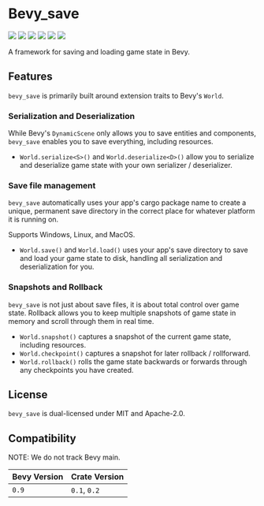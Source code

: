 # Bevy_save
[![][img_bevy]][bevy] [![][img_version]][crates] [![][img_doc]][doc] [![][img_license]][license] [![][img_tracking]][tracking] [![][img_downloads]][crates]

A framework for saving and loading game state in Bevy.

## Features

`bevy_save` is primarily built around extension traits to Bevy's `World`.

### Serialization and Deserialization

While Bevy's `DynamicScene` only allows you to save entities and components, `bevy_save` enables you to save everything, including resources.

- `World.serialize<S>()` and `World.deserialize<D>()` allow you to serialize and deserialize game state with your own serializer / deserializer.

### Save file management

`bevy_save` automatically uses your app's cargo package name to create a unique, permanent save directory in the correct place for whatever platform it is running on.

Supports Windows, Linux, and MacOS.

- `World.save()` and `World.load()` uses your app's save directory to save and load your game state to disk, handling all serialization and deserialization for you.

### Snapshots and Rollback

`bevy_save` is not just about save files, it is about total control over game state. Rollback allows you to keep multiple snapshots of game state in memory and scroll through them in real time.

- `World.snapshot()` captures a snapshot of the current game state, including resources.
- `World.checkpoint()` captures a snapshot for later rollback / rollforward.
- `World.rollback()` rolls the game state backwards or forwards through any checkpoints you have created.

## License

`bevy_save` is dual-licensed under MIT and Apache-2.0.

## Compatibility

NOTE: We do not track Bevy main.

|Bevy Version|Crate Version          |
|------------|-----------------------|
|`0.9`       |`0.1`, `0.2`           |

[img_bevy]: https://img.shields.io/badge/Bevy-0.9-blue
[img_version]: https://img.shields.io/crates/v/bevy_save.svg
[img_doc]: https://docs.rs/bevy_save/badge.svg
[img_license]: https://img.shields.io/badge/license-MIT%2FApache-blue.svg
[img_downloads]:https://img.shields.io/crates/d/bevy_save.svg
[img_tracking]: https://img.shields.io/badge/Bevy%20tracking-released%20version-lightblue

[bevy]: https://crates.io/crates/bevy/0.9.1
[crates]: https://crates.io/crates/bevy_save
[doc]: https://docs.rs/bevy_save/
[license]: https://github.com/hankjordan/bevy_save#license
[tracking]: https://github.com/bevyengine/bevy/blob/main/docs/plugins_guidelines.md#main-branch-tracking
